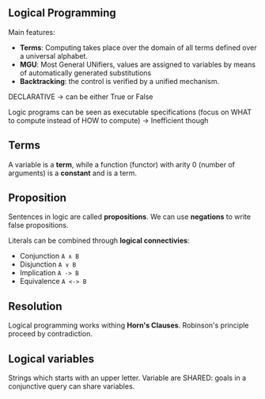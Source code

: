 ## Logical Programming

Main features:

* **Terms**: Computing takes place over the domain of all terms defined over a universal alphabet.
* **MGU**: Most General UNifiers, values are assigned to variables by means of automatically generated substitutions
* **Backtracking**: the control is verified by a unified mechanism.

DECLARATIVE -> can be either True or False

Logic programs can be seen as executable specifications (focus on WHAT to compute instead of HOW to compute) -> Inefficient though

## Terms

A variable is a **term**, while a function (functor) with arity 0 (number of arguments) is a **constant** and is a term.

## Proposition

Sentences in logic are called **propositions**. 
We can use **negations** to write false propositions.

Literals can be combined through **logical connectivies**:

* Conjunction `A ∧ B`
* Disjunction `A ∨ B`
* Implication `A -> B`
* Equivalence `A <-> B`

## Resolution

Logical programming works withing **Horn's Clauses**.
Robinson's principle proceed by contradiction.

## Logical variables

Strings which starts with an upper letter.
Variable are SHARED: goals in a conjunctive query can share variables.




